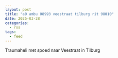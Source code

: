 ```yaml
---
layout: post
title: "a0 ambu 08993 veestraat tilburg rit 98010"
date: 2025-03-28
categories: 
  - rss
tags: 
  - feed
---
```


Traumaheli met spoed naar Veestraat in Tilburg
